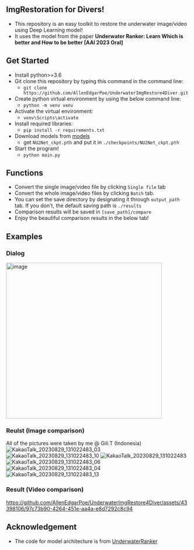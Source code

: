 
## ImgRestoration for Divers!

- This repository is an easy toolkit to restore the underwater image/video using Deep Learning model! 
- It uses the model from the paper **Underwater Ranker: Learn Which is better and How to be better [AAI 2023 Oral]**


## Get Started

- Install python>=3.6
- Git clone this repository by typing this command in the command line: 
  - `git clone https://github.com/AllenEdgarPoe/UnderwaterImgRestore4Diver.git`
- Create python virtual environment by using the below command line:
  - `python -m venv venv`
- Activate the virtual environment:
  - `venv\Scripts\activate`
- Install required libraries:
  - `pip install -r requirements.txt`
- Download models from [models](https://drive.google.com/drive/folders/1foW7uXG0GfdGzIDQEhXA82PJryGRQ3aM)
  - get `NU2Net_ckpt.pth` and put it in `./checkpoints/NU2Net_ckpt.pth` 
- Start the program! 
  - `python main.py`


## Functions
- Convert the single image/video file by clicking `Single file` tab 
- Convert the whole image/video files by clicking `Batch` tab. 
- You can set the save directory by designating it through `output_path` tab. If you don't, the default saving path is `./results`
- Comparison results will be saved in `[save_path]/compare`
- Enjoy the beautiful comparison results in the below tab! 

## Examples

### Dialog
<img width="426" alt="image" src="https://github.com/AllenEdgarPoe/UnderwaterImgRestore4Diver/assets/43398106/8e61b799-bf4e-4f1b-954c-9c8c5efe37da">

### Reulst (Image comparison)
All of the pictures were taken by me @ Gili.T (Indonesia) 
![KakaoTalk_20230829_131022483_03](https://github.com/AllenEdgarPoe/UnderwaterImgRestore4Diver/assets/43398106/e9763721-228c-4d24-bad3-7ec4203aeee4)
![KakaoTalk_20230829_131022483_10](https://github.com/AllenEdgarPoe/UnderwaterImgRestore4Diver/assets/43398106/61ee46d6-7519-47f2-a80b-165f77114234)
![KakaoTalk_20230829_131022483](https://github.com/AllenEdgarPoe/UnderwaterImgRestore4Diver/assets/43398106/edcbdf16-7cbf-44d5-bf91-5006d5abc678)
![KakaoTalk_20230829_131022483_06](https://github.com/AllenEdgarPoe/UnderwaterImgRestore4Diver/assets/43398106/1dfe7bcf-28d6-4931-bbcf-f270e1988d08)
![KakaoTalk_20230829_131022483_04](https://github.com/AllenEdgarPoe/UnderwaterImgRestore4Diver/assets/43398106/c2e6db9e-8efb-466d-b5a6-5ccb8b48414d)
![KakaoTalk_20230829_131022483_13](https://github.com/AllenEdgarPoe/UnderwaterImgRestore4Diver/assets/43398106/cf5c9891-ce5c-4861-b725-095a8cdf2645)

### Result (Video comparison)

https://github.com/AllenEdgarPoe/UnderwaterImgRestore4Diver/assets/43398106/97c73b90-4264-451e-aa4a-e8d7292c8c94



## Acknowledgement

- The code for model architecture is from [UnderwaterRanker](https://github.com/RQ-Wu/UnderwaterRanker)